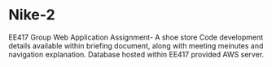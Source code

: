 # Nike-2
EE417 Group Web Application Assignment- A shoe store
Code development details available within briefing document, along with meeting meinutes and navigation explanation.
Database hosted within EE417 provided AWS server. 
